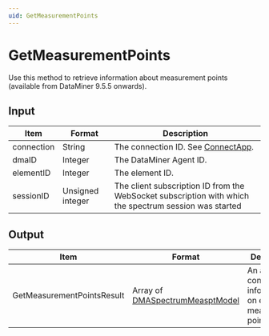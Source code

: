 ```yaml
---
uid: GetMeasurementPoints
---
```


# GetMeasurementPoints

Use this method to retrieve information about measurement points (available from DataMiner 9.5.5 onwards).

## Input

| Item       | Format           | Description                                                                                            |
|------------|------------------|--------------------------------------------------------------------------------------------------------|
| connection | String           | The connection ID. See [ConnectApp](xref:ConnectApp).                       |
| dmaID      | Integer          | The DataMiner Agent ID.                                                                                |
| elementID  | Integer          | The element ID.                                                                                        |
| sessionID  | Unsigned integer | The client subscription ID from the WebSocket subscription with which the spectrum session was started |

## Output

| Item | Format | Description |
|--|--|--|
| GetMeasurementPointsResult | Array of [DMASpectrumMeasptModel](xref:DMASpectrumMeasptModel) | An array containing information on each measurement point. |
